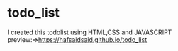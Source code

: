 # todo_list
I created this todolist using HTML,CSS and JAVASCRIPT 
preview:=>https://hafsaidsaid.github.io/todo_list

